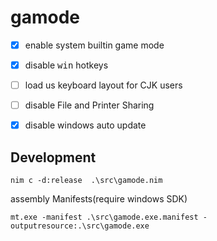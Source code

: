 # gamode  

- [x] enable system builtin game mode  
- [x] disable <kbd>win</kbd> hotkeys  
- [ ] load us keyboard layout for CJK users  
- [ ] disable File and Printer Sharing  
- [x] disable windows auto update  


## Development  

`nim c -d:release  .\src\gamode.nim`

assembly Manifests(require windows SDK)  

`mt.exe -manifest .\src\gamode.exe.manifest -outputresource:.\src\gamode.exe` 